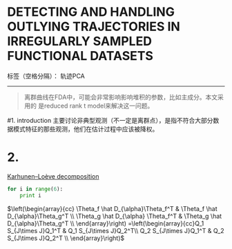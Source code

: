 # DETECTING AND HANDLING OUTLYING TRAJECTORIES IN IRREGULARLY SAMPLED FUNCTIONAL DATASETS

标签（空格分隔）： 轨迹PCA

---
>离群曲线在FDA中，可能会非常影响影响堆积的参数，比如主成分。本文采用的
是reduced rank t model来解决这一问题。

#1. introduction
主要讨论非典型观测（不一定是离群点），是指不符合大部分数据模式特征的那些观测，他们在估计过程中应该被降权。

# 2.
[Karhunen–Loève decomposition](http://en.wikipedia.org/wiki/Karhunen%E2%80%93Lo%C3%A8ve_theorem)


```python
for i in range(6):
    print i
```

$\left(\begin{array}{cc}
 \Theta_f \hat D_{\alpha}\Theta_f^T & \Theta_f \hat D_{\alpha}\Theta_g^T \\
 \Theta_g \hat D_{\alpha} \Theta_f^T & \Theta_g \hat D_{\alpha}\Theta_g^T 
 \\ \end{array}\right)
 =\left(\begin{array}{cc}Q_1 S_{J\times J}Q_1^T & Q_1 S_{J\times J}Q_2^T\\ Q_2 S_{J\times J}Q_1^T & Q_2 S_{J\times J}Q_2^T \\ \end{array}\right)$







